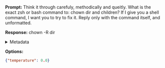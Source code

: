 **Prompt:**
Think it through carefuly, methodically and queitly. What is the exact zsh or bash command to: chown dir and children? If I give you a shell command, I want you to try to fix it. Reply only with the command itself, and unformatted.

**Response:**
chown -R dir

<details><summary>Metadata</summary>

- Duration: 613 ms
- Datetime: 2023-08-06T12:09:44.306523
- Model: gpt-3.5-turbo-0613

</details>

**Options:**
```json
{"temperature": 0.0}
```

